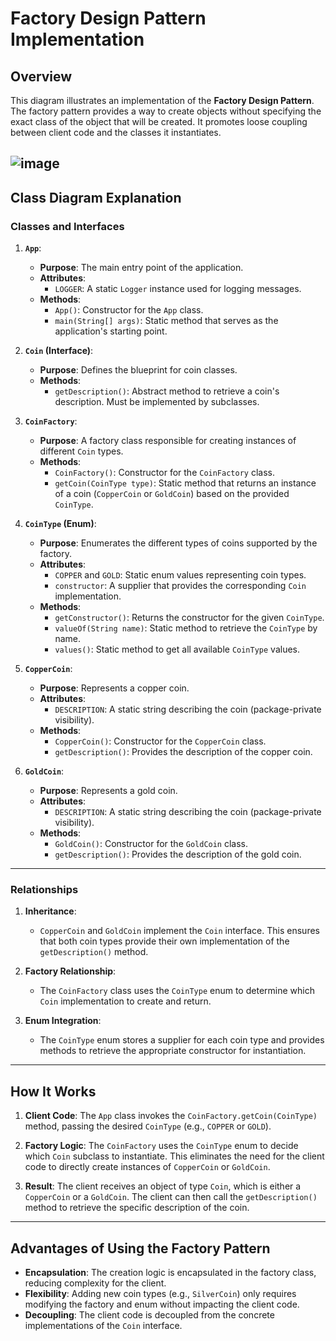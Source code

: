 # Factory Design Pattern Implementation

## Overview

This diagram illustrates an implementation of the **Factory Design Pattern**. The factory pattern provides a way to create objects without specifying the exact class of the object that will be created. It promotes loose coupling between client code and the classes it instantiates.

![image](https://github.com/user-attachments/assets/9ab3b9b8-95cc-4ef7-aece-a472cf9271ee)
---

## Class Diagram Explanation

### **Classes and Interfaces**

1. **`App`**:
   - **Purpose**: The main entry point of the application.
   - **Attributes**:
     - `LOGGER`: A static `Logger` instance used for logging messages.
   - **Methods**:
     - `App()`: Constructor for the `App` class.
     - `main(String[] args)`: Static method that serves as the application's starting point.

2. **`Coin` (Interface)**:
   - **Purpose**: Defines the blueprint for coin classes.
   - **Methods**:
     - `getDescription()`: Abstract method to retrieve a coin's description. Must be implemented by subclasses.

3. **`CoinFactory`**:
   - **Purpose**: A factory class responsible for creating instances of different `Coin` types.
   - **Methods**:
     - `CoinFactory()`: Constructor for the `CoinFactory` class.
     - `getCoin(CoinType type)`: Static method that returns an instance of a coin (`CopperCoin` or `GoldCoin`) based on the provided `CoinType`.

4. **`CoinType` (Enum)**:
   - **Purpose**: Enumerates the different types of coins supported by the factory.
   - **Attributes**:
     - `COPPER` and `GOLD`: Static enum values representing coin types.
     - `constructor`: A supplier that provides the corresponding `Coin` implementation.
   - **Methods**:
     - `getConstructor()`: Returns the constructor for the given `CoinType`.
     - `valueOf(String name)`: Static method to retrieve the `CoinType` by name.
     - `values()`: Static method to get all available `CoinType` values.

5. **`CopperCoin`**:
   - **Purpose**: Represents a copper coin.
   - **Attributes**:
     - `DESCRIPTION`: A static string describing the coin (package-private visibility).
   - **Methods**:
     - `CopperCoin()`: Constructor for the `CopperCoin` class.
     - `getDescription()`: Provides the description of the copper coin.

6. **`GoldCoin`**:
   - **Purpose**: Represents a gold coin.
   - **Attributes**:
     - `DESCRIPTION`: A static string describing the coin (package-private visibility).
   - **Methods**:
     - `GoldCoin()`: Constructor for the `GoldCoin` class.
     - `getDescription()`: Provides the description of the gold coin.

---

### **Relationships**

1. **Inheritance**:
   - `CopperCoin` and `GoldCoin` implement the `Coin` interface. This ensures that both coin types provide their own implementation of the `getDescription()` method.

2. **Factory Relationship**:
   - The `CoinFactory` class uses the `CoinType` enum to determine which `Coin` implementation to create and return.

3. **Enum Integration**:
   - The `CoinType` enum stores a supplier for each coin type and provides methods to retrieve the appropriate constructor for instantiation.

---

## How It Works

1. **Client Code**:
   The `App` class invokes the `CoinFactory.getCoin(CoinType)` method, passing the desired `CoinType` (e.g., `COPPER` or `GOLD`).

2. **Factory Logic**:
   The `CoinFactory` uses the `CoinType` enum to decide which `Coin` subclass to instantiate. This eliminates the need for the client code to directly create instances of `CopperCoin` or `GoldCoin`.

3. **Result**:
   The client receives an object of type `Coin`, which is either a `CopperCoin` or a `GoldCoin`. The client can then call the `getDescription()` method to retrieve the specific description of the coin.

---

## Advantages of Using the Factory Pattern

- **Encapsulation**: The creation logic is encapsulated in the factory class, reducing complexity for the client.
- **Flexibility**: Adding new coin types (e.g., `SilverCoin`) only requires modifying the factory and enum without impacting the client code.
- **Decoupling**: The client code is decoupled from the concrete implementations of the `Coin` interface.
